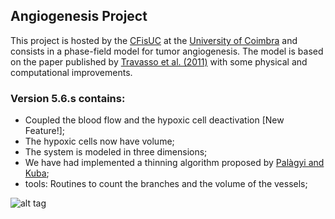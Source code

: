 ## Angiogenesis Project
This project is hosted by the [CFisUC](http://cfisuc.fis.uc.pt/) at the [University of Coimbra](www.uc.pt) 
and consists in a phase-field model for tumor angiogenesis. The model is based on the paper published by
[Travasso et al. (2011)](http://journals.plos.org/plosone/article?id=10.1371/journal.pone.0019989) with some physical and computational improvements.

### Version 5.6.s contains:
- Coupled the blood flow and the hypoxic cell deactivation [New Feature!];
- The hypoxic cells now have volume;
- The system is modeled in three dimensions;
- We have had implemented a thinning algorithm proposed by [Palàgyi and Kuba](http://www.sciencedirect.com/science/article/pii/S0167865598000312);
- tools: Routines to count the branches and the volume of the vessels;


![alt tag](https://i0.wp.com/moreirasm.files.wordpress.com/2015/05/vessels.gif?w=450)
